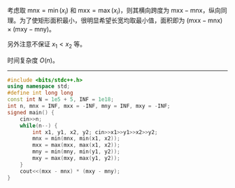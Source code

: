考虑取 $\text{mnx}=\min(x_i)$ 和 $\text{mxx}=\max(x_i)$，则其横向跨度为 $\text{mxx}-\text{mnx}$，纵向同理。为了使矩形面积最小，很明显希望长宽均取最小值，面积即为 $(\text{mxx}-\text{mnx})\times(\text{mxy}-\text{mny})$。

另外注意不保证 $x_1<x_2$ 等。

时间复杂度 $O(n)$。

---

```cpp
#include <bits/stdc++.h>
using namespace std;
#define int long long
const int N = 1e5 + 5, INF = 1e18;
int n, mnx = INF, mxx = -INF, mny = INF, mxy = -INF;
signed main() {
    cin>>n;
    while(n--) {
        int x1, y1, x2, y2; cin>>x1>>y1>>x2>>y2;
        mnx = min(mnx, min(x1, x2));
        mxx = max(mxx, max(x1, x2));
        mny = min(mny, min(y1, y2));
        mxy = max(mxy, max(y1, y2));
    }
    cout<<(mxx - mnx) * (mxy - mny);
}
```